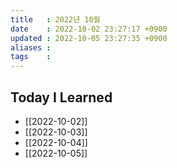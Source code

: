 ```yaml
---
title   : 2022년 10월 
date    : 2022-10-02 23:27:17 +0900
updated : 2022-10-05 23:27:35 +0900
aliases : 
tags    : 
---
```

## Today I Learned
- [[2022-10-02]]
- [[2022-10-03]]
- [[2022-10-04]] 
- [[2022-10-05]]
